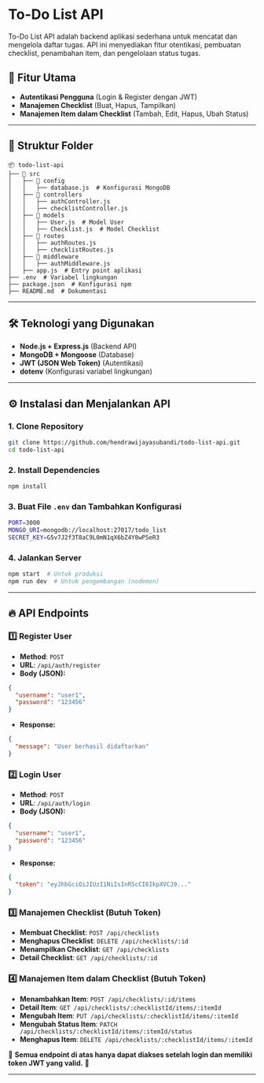 # To-Do List API

To-Do List API adalah backend aplikasi sederhana untuk mencatat dan mengelola daftar tugas. API ini menyediakan fitur otentikasi, pembuatan checklist, penambahan item, dan pengelolaan status tugas.

## 🚀 Fitur Utama
- **Autentikasi Pengguna** (Login & Register dengan JWT)
- **Manajemen Checklist** (Buat, Hapus, Tampilkan)
- **Manajemen Item dalam Checklist** (Tambah, Edit, Hapus, Ubah Status)

---

## 📂 Struktur Folder
```
📦 todo-list-api
├── 📂 src
│   ├── 📂 config
│   │   ├── database.js  # Konfigurasi MongoDB
│   ├── 📂 controllers
│   │   ├── authController.js
│   │   ├── checklistController.js
│   ├── 📂 models
│   │   ├── User.js  # Model User
│   │   ├── Checklist.js  # Model Checklist
│   ├── 📂 routes
│   │   ├── authRoutes.js
│   │   ├── checklistRoutes.js
│   ├── 📂 middleware
│   │   ├── authMiddleware.js
│   ├── app.js  # Entry point aplikasi
├── .env  # Variabel lingkungan
├── package.json  # Konfigurasi npm
├── README.md  # Dokumentasi
```

---

## 🛠️ Teknologi yang Digunakan
- **Node.js + Express.js** (Backend API)
- **MongoDB + Mongoose** (Database)
- **JWT (JSON Web Token)** (Autentikasi)
- **dotenv** (Konfigurasi variabel lingkungan)

---

## ⚙️ Instalasi dan Menjalankan API
### 1. **Clone Repository**
```sh
git clone https://github.com/hendrawijayasubandi/todo-list-api.git
cd todo-list-api
```
### 2. **Install Dependencies**
```sh
npm install
```
### 3. **Buat File `.env` dan Tambahkan Konfigurasi**
```sh
PORT=3000
MONGO_URI=mongodb://localhost:27017/todo_list
SECRET_KEY=G5v7J2f3T8aC9L0mN1qX6bZ4Y8wP5eR3
```
### 4. **Jalankan Server**
```sh
npm start  # Untuk produksi
npm run dev  # Untuk pengembangan (nodemon)
```
---

## 🔥 API Endpoints
### 1️⃣ **Register User**
- **Method**: `POST`
- **URL**: `/api/auth/register`
- **Body (JSON):**
```json
{
  "username": "user1",
  "password": "123456"
}
```
- **Response:**
```json
{
  "message": "User berhasil didaftarkan"
}
```

### 2️⃣ **Login User**
- **Method**: `POST`
- **URL**: `/api/auth/login`
- **Body (JSON):**
```json
{
  "username": "user1",
  "password": "123456"
}
```
- **Response:**
```json
{
  "token": "eyJhbGciOiJIUzI1NiIsInR5cCI6IkpXVCJ9..."
}
```

### 3️⃣ **Manajemen Checklist (Butuh Token)**
- **Membuat Checklist**: `POST /api/checklists`
- **Menghapus Checklist**: `DELETE /api/checklists/:id`
- **Menampilkan Checklist**: `GET /api/checklists`
- **Detail Checklist**: `GET /api/checklists/:id`

### 4️⃣ **Manajemen Item dalam Checklist (Butuh Token)**
- **Menambahkan Item**: `POST /api/checklists/:id/items`
- **Detail Item**: `GET /api/checklists/:checklistId/items/:itemId`
- **Mengubah Item**: `PUT /api/checklists/:checklistId/items/:itemId`
- **Mengubah Status Item**: `PATCH /api/checklists/:checklistId/items/:itemId/status`
- **Menghapus Item**: `DELETE /api/checklists/:checklistId/items/:itemId`

📌 **Semua endpoint di atas hanya dapat diakses setelah login dan memiliki token JWT yang valid.** 🚀

---